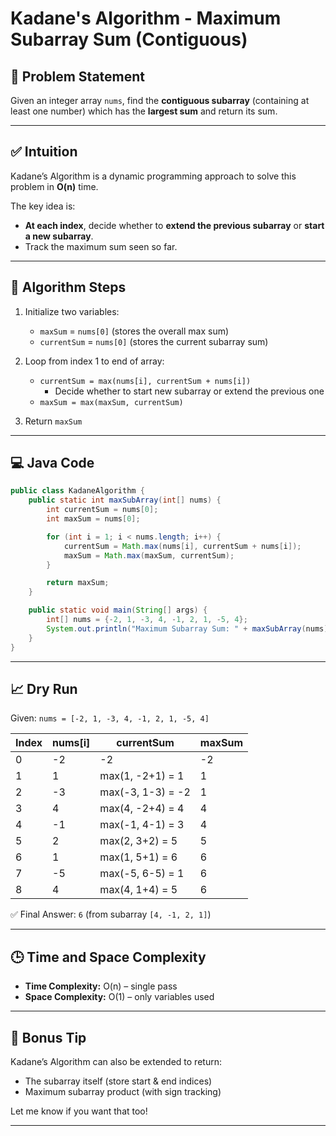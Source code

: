 # Kadane's Algorithm - Maximum Subarray Sum (Contiguous)

## 🧠 Problem Statement

Given an integer array `nums`, find the **contiguous subarray** (containing at least one number) which has the **largest sum** and return its sum.

---

## ✅ Intuition

Kadane’s Algorithm is a dynamic programming approach to solve this problem in **O(n)** time.

The key idea is:
- **At each index**, decide whether to **extend the previous subarray** or **start a new subarray**.
- Track the maximum sum seen so far.

---

## 🔁 Algorithm Steps

1. Initialize two variables:
   - `maxSum` = `nums[0]` (stores the overall max sum)
   - `currentSum` = `nums[0]` (stores the current subarray sum)

2. Loop from index 1 to end of array:
   - `currentSum = max(nums[i], currentSum + nums[i])`
     - Decide whether to start new subarray or extend the previous one
   - `maxSum = max(maxSum, currentSum)`

3. Return `maxSum`

---

## 💻 Java Code

```java
public class KadaneAlgorithm {
    public static int maxSubArray(int[] nums) {
        int currentSum = nums[0];
        int maxSum = nums[0];

        for (int i = 1; i < nums.length; i++) {
            currentSum = Math.max(nums[i], currentSum + nums[i]);
            maxSum = Math.max(maxSum, currentSum);
        }

        return maxSum;
    }

    public static void main(String[] args) {
        int[] nums = {-2, 1, -3, 4, -1, 2, 1, -5, 4};
        System.out.println("Maximum Subarray Sum: " + maxSubArray(nums)); // Output: 6
    }
}
```

---

## 📈 Dry Run

Given: `nums = [-2, 1, -3, 4, -1, 2, 1, -5, 4]`

| Index | nums[i] | currentSum                      | maxSum |
|-------|---------|----------------------------------|--------|
| 0     | -2      | -2                               | -2     |
| 1     | 1       | max(1, -2+1) = 1                 | 1      |
| 2     | -3      | max(-3, 1-3) = -2                | 1      |
| 3     | 4       | max(4, -2+4) = 4                 | 4      |
| 4     | -1      | max(-1, 4-1) = 3                 | 4      |
| 5     | 2       | max(2, 3+2) = 5                  | 5      |
| 6     | 1       | max(1, 5+1) = 6                  | 6      |
| 7     | -5      | max(-5, 6-5) = 1                 | 6      |
| 8     | 4       | max(4, 1+4) = 5                  | 6      |

✅ Final Answer: `6` (from subarray `[4, -1, 2, 1]`)

---

## 🕒 Time and Space Complexity

- **Time Complexity:** O(n) – single pass
- **Space Complexity:** O(1) – only variables used

---

## 🧠 Bonus Tip

Kadane’s Algorithm can also be extended to return:
- The subarray itself (store start & end indices)
- Maximum subarray product (with sign tracking)

Let me know if you want that too!

---
